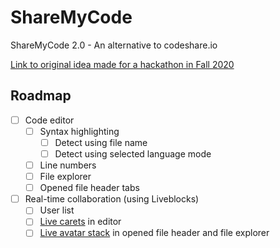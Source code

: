 # ShareMyCode
ShareMyCode 2.0 - An alternative to codeshare.io

[Link to original idea made for a hackathon in Fall 2020](https://github.com/RickyC0626-forks/sharemycode)

## Roadmap

- [ ] Code editor
  - [ ] Syntax highlighting
    - [ ] Detect using file name
    - [ ] Detect using selected language mode
  - [ ] Line numbers
  - [ ] File explorer
  - [ ] Opened file header tabs
- [ ] Real-time collaboration (using Liveblocks)
  - [ ] User list
  - [ ] [Live carets](https://liveblocks.io/presence) in editor
  - [ ] [Live avatar stack](https://liveblocks.io/presence) in opened file header and file explorer
